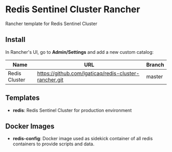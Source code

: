 # Redis Sentinel Cluster Rancher

Rancher template for Redis Sentinel Cluster

## Install

In Rancher's UI, go to **Admin/Settings** and add a new custom catalog:

| Name          | URL                                                   | Branch |
| ------------- | ----------------------------------------------------- | ------ |
| Redis Cluster | https://github.com/lgaticaq/redis-cluster-rancher.git | master |

## Templates

* **redis**: Redis Sentinel Cluster for production environment

## Docker Images

* **redis-config**:
Docker image used as sidekick container of all redis containers to provide scripts and data.

